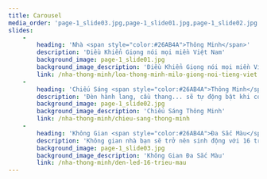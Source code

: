 ```yaml
---
title: Carousel
media_order: 'page-1_slide03.jpg,page-1_slide01.jpg,page-1_slide02.jpg'
slides:
    -
        heading: 'Nhà <span style="color:#26AB4A">Thông Minh</span>'
        description: 'Điều Khiển Giọng nói mọi miền Việt Nam'
        background_image: page-1_slide01.jpg
        background_image_description: 'Điều Khiển Giọng nói mọi miền Việt Nam'
        link: /nha-thong-minh/loa-thong-minh-milo-giong-noi-tieng-viet
    -
        heading: 'Chiếu Sáng <span style="color:#26AB4A">Thông Minh</span>'
        description: 'Đèn hành lang, cầu thang... sẽ tự động bật khi có người di chuyển và tắt khi không có người. Ngoài ra, bạn có thể bậ/tắt hệ thống chiếu sáng bằng giọng nói tiếng Việt, giải pháp mang đến cuộc sống vạn tiện nghi cho gia đình bạn.'
        background_image: page-1_slide02.jpg
        background_image_description: 'Chiếu Sáng Thông Minh'
        link: /nha-thong-minh/chieu-sang-thong-minh
    -
        heading: 'Không Gian <span style="color:#26AB4A">Đa Sắc Màu</span>'
        description: 'Không gian nhà bạn sẽ trở nên sinh động với 16 triệu màu sắc tùy biến theo từng không gian và sự kiện, giúp bạn có một bữa tiệc sinh nhật, đêm noel hay năm mới lãng mạn và hạnh phúc.'
        background_image: page-1_slide03.jpg
        background_image_description: 'Không Gian Đa Sắc Màu'
        link: /nha-thong-minh/den-led-16-trieu-mau
---
```


